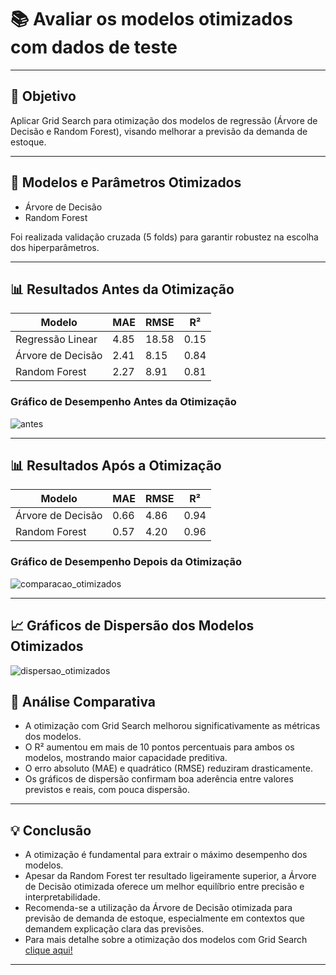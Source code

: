 # 📚 Avaliar os modelos otimizados com dados de teste

---

## 🎯 Objetivo  
Aplicar Grid Search para otimização dos modelos de regressão (Árvore de Decisão e Random Forest), visando melhorar a previsão da demanda de estoque.

---

## 🧪 Modelos e Parâmetros Otimizados  
- Árvore de Decisão  
- Random Forest  

Foi realizada validação cruzada (5 folds) para garantir robustez na escolha dos hiperparâmetros.

---

## 📊 Resultados Antes da Otimização  

| Modelo                | MAE  | RMSE | R²   |
|-----------------------|------|------|------|
| Regressão Linear      | 4.85 | 18.58| 0.15 |
| Árvore de Decisão     | 2.41 | 8.15 | 0.84 |
| Random Forest         | 2.27 | 8.91 | 0.81 |

### Gráfico de Desempenho Antes da Otimização

![antes](https://github.com/user-attachments/assets/bc78a4be-2ed2-4425-a7c6-3bfee41a7789)


---

## 📊 Resultados Após a Otimização  

| Modelo                | MAE  | RMSE | R²   |
|-----------------------|------|------|------|
| Árvore de Decisão     | 0.66 | 4.86 | 0.94 |
| Random Forest         | 0.57 | 4.20 | 0.96 |

### Gráfico de Desempenho Depois da Otimização

![comparacao_otimizados](https://github.com/user-attachments/assets/c43d5118-270e-467b-a899-f18d939a274d)

---

## 📈 Gráficos de Dispersão dos Modelos Otimizados

![dispersao_otimizados](https://github.com/user-attachments/assets/9f24fb8b-97a7-466c-bc61-d825a1bd2b9c)



## 🧠 Análise Comparativa  

- A otimização com Grid Search melhorou significativamente as métricas dos modelos.  
- O R² aumentou em mais de 10 pontos percentuais para ambos os modelos, mostrando maior capacidade preditiva.  
- O erro absoluto (MAE) e quadrático (RMSE) reduziram drasticamente.  
- Os gráficos de dispersão confirmam boa aderência entre valores previstos e reais, com pouca dispersão.  

---

## 💡 Conclusão  

- A otimização é fundamental para extrair o máximo desempenho dos modelos.  
- Apesar da Random Forest ter resultado ligeiramente superior, a Árvore de Decisão otimizada oferece um melhor equilíbrio entre precisão e interpretabilidade.  
- Recomenda-se a utilização da Árvore de Decisão otimizada para previsão de demanda de estoque, especialmente em contextos que demandem explicação clara das previsões.
- Para mais detalhe sobre a otimização dos modelos com Grid Search [clique aqui!](https://github.com/capacitabrasil/e4-6-18-unigex-cr-projeto03/blob/main/data%20science/tailany/19_fase_4.md)

---
